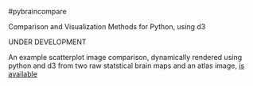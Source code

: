 #pybraincompare

Comparison and Visualization Methods for Python, using d3

UNDER DEVELOPMENT

An example scatterplot image comparison, dynamically rendered using python and d3 from two raw statstical brain maps and an atlas image, [is available](http://vbmis.com/bmi/share/neurovault/scatter_atlas.html)

